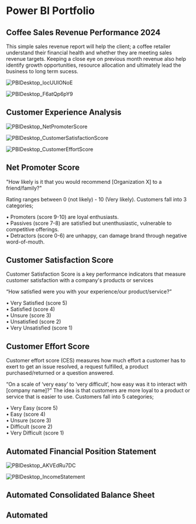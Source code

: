 # Power BI Portfolio

## Coffee Sales Revenue Performance 2024

This simple sales revenue report will help the client; a coffee retailer understand their
financial health and whether they are meeting sales revenue targets. Keeping a close eye on
previous month revenue also help identify growth opportunities, resource allocation and ultimately lead
the business to long term sucess.

![PBIDesktop_locUUIONoE](https://github.com/BrianGwayi/PowerBI-Portfolio/assets/115585139/6b82293d-cfd3-499a-baff-44b801b3052c)


![PBIDesktop_F6atQp6pY9](https://github.com/BrianGwayi/PowerBI-Portfolio/assets/115585139/fd809a1a-8768-42ae-9a52-360048650ef6)


## Customer Experience Analysis


![PBIDesktop_NetPromoterScore](https://github.com/BrianGwayi/PowerBI-Portfolio/assets/115585139/ed3e4c56-56a2-4a91-b8a9-d9cff93f18fd)

![PBIDesktop_CustomerSatisfactionScore](https://github.com/BrianGwayi/PowerBI-Portfolio/assets/115585139/09dccad3-8119-4a2c-958d-33cca7db4f53)

![PBIDesktop_CustomerEffortScore](https://github.com/BrianGwayi/PowerBI-Portfolio/assets/115585139/43e62c0c-5397-4036-a414-1bdb847f96ec)


## Net Promoter Score

"How likely is it that you would recommend [Organization X] to a friend/family?"

Rating ranges between 0 (not likely) - 10 (Very likely).
Customers fall into 3 categories;

• Promoters (score 9-10) are loyal enthusiasts.  
• Passives (score 7-8) are satisfied but unenthusiastic, vulnerable to competitive offerings.  
• Detractors (score 0-6) are unhappy, can damage brand through negative word-of-mouth.

## Customer Satisfaction Score

Customer Satisfaction Score is a key performance indicators that measure customer satisfaction with a company's products or services

“How satisfied were you with your experience/our product/service?”

• Very Satisfied (score 5)  
• Satisfied (score 4)  
• Unsure (score 3)  
• Unsatisfied (score 2)  
• Very Unsatisfied (score 1)  

## Customer Effort Score

Customer effort score (CES) measures how much effort a customer has to exert to get an issue resolved, a request fulfilled, a product purchased/returned or a question answered.

“On a scale of ‘very easy’ to ‘very difficult’, how easy was it to interact with [company name]?” 
The idea is that customers are more loyal to a product or service that is easier to use.
Customers fall into 5 categories;

• Very Easy (score 5)   
• Easy (score 4)   
• Unsure (score 3)   
• Difficult (score 2)  
• Very Difficult (score 1)  

## Automated Financial Position Statement

![PBIDesktop_AKVEdRu7DC](https://github.com/BrianGwayi/PowerBI-Portfolio/assets/115585139/3492c93e-59b9-42b7-a062-e7a77ae60d52)

![PBIDesktop_IncomeStatement](https://github.com/BrianGwayi/PowerBI-Portfolio/assets/115585139/4475c077-a7ff-4477-a9d2-fdf424f66a03)

## Automated Consolidated Balance Sheet

## Automated 

 
